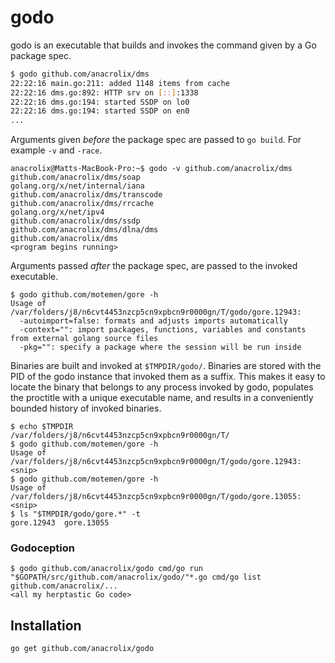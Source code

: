 # godo

godo is an executable that builds and invokes the command given by a Go package spec.

```sh
$ godo github.com/anacrolix/dms
22:22:16 main.go:211: added 1148 items from cache
22:22:16 dms.go:892: HTTP srv on [::]:1338
22:22:16 dms.go:194: started SSDP on lo0
22:22:16 dms.go:194: started SSDP on en0
...
```

Arguments given *before* the package spec are passed to `go build`. For example `-v` and `-race`.

```
anacrolix@Matts-MacBook-Pro:~$ godo -v github.com/anacrolix/dms
github.com/anacrolix/dms/soap
golang.org/x/net/internal/iana
github.com/anacrolix/dms/transcode
github.com/anacrolix/dms/rrcache
golang.org/x/net/ipv4
github.com/anacrolix/dms/ssdp
github.com/anacrolix/dms/dlna/dms
github.com/anacrolix/dms
<program begins running>
```

Arguments passed *after* the package spec, are passed to the invoked executable.

```
$ godo github.com/motemen/gore -h
Usage of /var/folders/j8/n6cvt4453nzcp5cn9xpbcn9r0000gn/T/godo/gore.12943:
  -autoimport=false: formats and adjusts imports automatically
  -context="": import packages, functions, variables and constants from external golang source files
  -pkg="": specify a package where the session will be run inside
```

Binaries are built and invoked at `$TMPDIR/godo/`. Binaries are stored with the PID of the godo instance that invoked them as a suffix. This makes it easy to locate the binary that belongs to any process invoked by godo, populates the proctitle with a unique executable name, and results in a conveniently bounded history of invoked binaries.

```
$ echo $TMPDIR
/var/folders/j8/n6cvt4453nzcp5cn9xpbcn9r0000gn/T/
$ godo github.com/motemen/gore -h
Usage of /var/folders/j8/n6cvt4453nzcp5cn9xpbcn9r0000gn/T/godo/gore.12943:
<snip>
$ godo github.com/motemen/gore -h
Usage of /var/folders/j8/n6cvt4453nzcp5cn9xpbcn9r0000gn/T/godo/gore.13055:
<snip>
$ ls "$TMPDIR/godo/gore.*" -t
gore.12943  gore.13055
```

### Godoception

```
$ godo github.com/anacrolix/godo cmd/go run "$GOPATH/src/github.com/anacrolix/godo/"*.go cmd/go list github.com/anacrolix/...
<all my herptastic Go code>
```

## Installation

    go get github.com/anacrolix/godo
